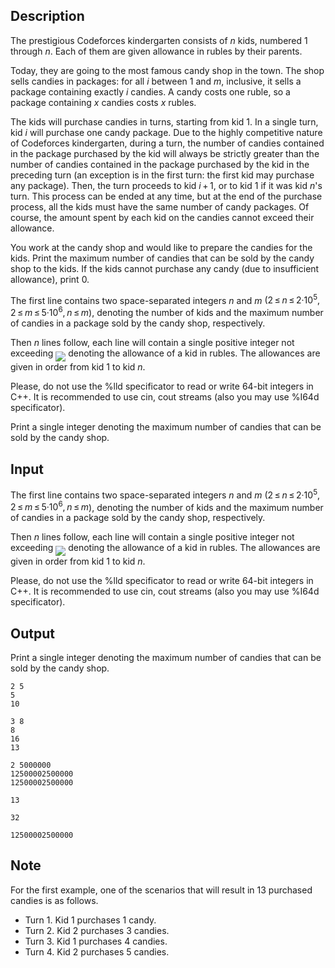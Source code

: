 ## Description

<div><p>The prestigious Codeforces kindergarten consists of <span class="tex-span"><i>n</i></span> kids, numbered <span class="tex-span">1</span> through <span class="tex-span"><i>n</i></span>. Each of them are given allowance in rubles by their parents.</p><p>Today, they are going to the most famous candy shop in the town. The shop sells candies in packages: for all <span class="tex-span"><i>i</i></span> between <span class="tex-span">1</span> and <span class="tex-span"><i>m</i></span>, inclusive, it sells a package containing exactly <span class="tex-span"><i>i</i></span> candies. A candy costs one ruble, so a package containing <span class="tex-span"><i>x</i></span> candies costs <span class="tex-span"><i>x</i></span> rubles.</p><p>The kids will purchase candies in turns, starting from kid 1. In a single turn, kid <span class="tex-span"><i>i</i></span> will purchase one candy package. Due to the highly competitive nature of Codeforces kindergarten, during a turn, the number of candies contained in the package purchased by the kid will always be strictly greater than the number of candies contained in the package purchased by the kid in the preceding turn (an exception is in the first turn: the first kid may purchase any package). Then, the turn proceeds to kid <span class="tex-span"><i>i</i> + 1</span>, or to kid <span class="tex-span">1</span> if it was kid <span class="tex-span"><i>n</i></span>'s turn. This process can be ended at any time, but at the end of the purchase process, all the kids <span class="tex-font-style-underline">must have the same number of candy packages</span>. Of course, the amount spent by each kid on the candies cannot exceed their allowance.</p><p>You work at the candy shop and would like to prepare the candies for the kids. Print the maximum number of candies that can be sold by the candy shop to the kids. If the kids cannot purchase any candy (due to insufficient allowance), print <span class="tex-span">0</span>.</p></div><div class="input-specification"><p>The first line contains two space-separated integers <span class="tex-span"><i>n</i></span> and <span class="tex-span"><i>m</i></span> <span class="tex-span">(2 ≤ <i>n</i> ≤ 2·10<sup class="upper-index">5</sup>, 2 ≤ <i>m</i> ≤ 5·10<sup class="upper-index">6</sup>, <i>n</i> ≤ <i>m</i></span>), denoting the number of kids and the maximum number of candies in a package sold by the candy shop, respectively.</p><p>Then <span class="tex-span"><i>n</i></span> lines follow, each line will contain a single positive integer not exceeding <img align="middle" class="tex-formula" src="file://NDxwmZQL.png" style="max-width: 100.0%;max-height: 100.0%;"> denoting the allowance of a kid in rubles. The allowances are given in order from kid <span class="tex-span">1</span> to kid <span class="tex-span"><i>n</i></span>.</p><p>Please, do not use the <span class="tex-font-style-tt">%lld</span> specificator to read or write 64-bit integers in C++. It is recommended to use <span class="tex-font-style-tt">cin</span>, <span class="tex-font-style-tt">cout</span> streams (also you may use <span class="tex-font-style-tt">%I64d</span> specificator).</p></div><div class="output-specification"><p>Print a single integer denoting the maximum number of candies that can be sold by the candy shop.</p></div>

## Input

<p>The first line contains two space-separated integers <span class="tex-span"><i>n</i></span> and <span class="tex-span"><i>m</i></span> <span class="tex-span">(2 ≤ <i>n</i> ≤ 2·10<sup class="upper-index">5</sup>, 2 ≤ <i>m</i> ≤ 5·10<sup class="upper-index">6</sup>, <i>n</i> ≤ <i>m</i></span>), denoting the number of kids and the maximum number of candies in a package sold by the candy shop, respectively.</p><p>Then <span class="tex-span"><i>n</i></span> lines follow, each line will contain a single positive integer not exceeding <img align="middle" class="tex-formula" src="file://NDxwmZQL.png" style="max-width: 100.0%;max-height: 100.0%;"> denoting the allowance of a kid in rubles. The allowances are given in order from kid <span class="tex-span">1</span> to kid <span class="tex-span"><i>n</i></span>.</p><p>Please, do not use the <span class="tex-font-style-tt">%lld</span> specificator to read or write 64-bit integers in C++. It is recommended to use <span class="tex-font-style-tt">cin</span>, <span class="tex-font-style-tt">cout</span> streams (also you may use <span class="tex-font-style-tt">%I64d</span> specificator).</p>

## Output

<p>Print a single integer denoting the maximum number of candies that can be sold by the candy shop.</p>





```input1
2 5
5
10

```




```input2
3 8
8
16
13

```




```input3
2 5000000
12500002500000
12500002500000

```




```output1
13

```




```output2
32

```




```output3
12500002500000

```



## Note

<p>For the first example, one of the scenarios that will result in <span class="tex-span">13</span> purchased candies is as follows. </p><ul> <li> Turn 1. Kid 1 purchases 1 candy. </li><li> Turn 2. Kid 2 purchases 3 candies. </li><li> Turn 3. Kid 1 purchases 4 candies. </li><li> Turn 4. Kid 2 purchases 5 candies. </li></ul>
